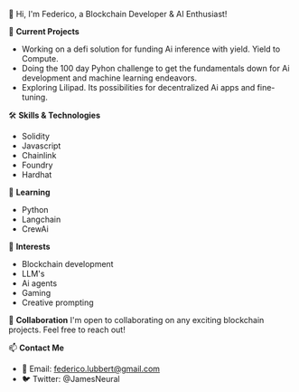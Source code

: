 👋 Hi, I'm Federico, a Blockchain Developer & AI Enthusiast!

🔭 **Current Projects**
- Working on a defi solution for funding Ai inference with yield. Yield to Compute.
- Doing the 100 day Pyhon challenge to get the fundamentals down for Ai development and machine learning endeavors.
- Exploring Lilipad. Its possibilities for decentralized Ai apps and fine-tuning.

🛠 **Skills & Technologies**
- Solidity
- Javascript
- Chainlink
- Foundry
- Hardhat

🌱 **Learning**
- Python
- Langchain
- CrewAi

👀 **Interests**
- Blockchain development
- LLM's
- Ai agents
- Gaming
- Creative prompting

💞️ **Collaboration**
I'm open to collaborating on any exciting blockchain projects. Feel free to reach out!

📫 **Contact Me**
- 📧 Email: federico.lubbert@gmail.com
- 🐦 Twitter: @JamesNeural
